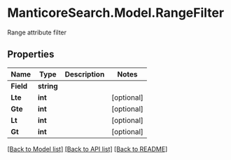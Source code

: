 # ManticoreSearch.Model.RangeFilter
Range attribute filter

## Properties

Name | Type | Description | Notes
------------ | ------------- | ------------- | -------------
**Field** | **string** |  | 
**Lte** | **int** |  | [optional] 
**Gte** | **int** |  | [optional] 
**Lt** | **int** |  | [optional] 
**Gt** | **int** |  | [optional] 


[[Back to Model list]](../README.md#documentation-for-models) [[Back to API list]](../README.md#documentation-for-api-endpoints) [[Back to README]](../README.md)

